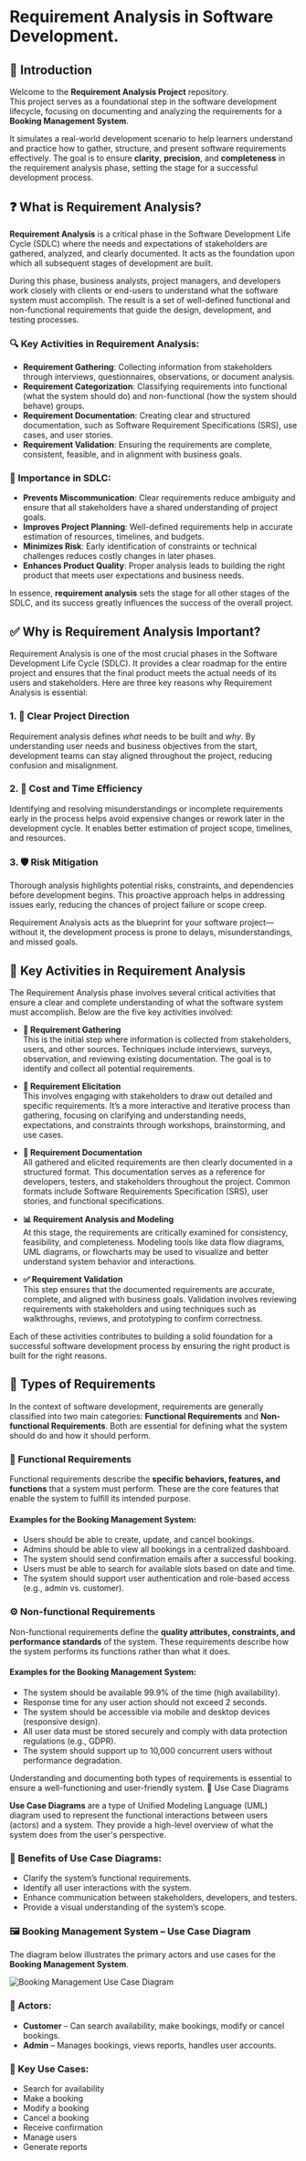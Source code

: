 # Requirement Analysis in Software Development.

## 📘 Introduction

Welcome to the **Requirement Analysis Project** repository.  
This project serves as a foundational step in the software development lifecycle, focusing on documenting and analyzing the requirements for a **Booking Management System**.

It simulates a real-world development scenario to help learners understand and practice how to gather, structure, and present software requirements effectively. The goal is to ensure **clarity**, **precision**, and **completeness** in the requirement analysis phase, setting the stage for a successful development process.
## ❓ What is Requirement Analysis?

**Requirement Analysis** is a critical phase in the Software Development Life Cycle (SDLC) where the needs and expectations of stakeholders are gathered, analyzed, and clearly documented. It acts as the foundation upon which all subsequent stages of development are built.

During this phase, business analysts, project managers, and developers work closely with clients or end-users to understand what the software system must accomplish. The result is a set of well-defined functional and non-functional requirements that guide the design, development, and testing processes.

### 🔍 Key Activities in Requirement Analysis:
- **Requirement Gathering**: Collecting information from stakeholders through interviews, questionnaires, observations, or document analysis.
- **Requirement Categorization**: Classifying requirements into functional (what the system should do) and non-functional (how the system should behave) groups.
- **Requirement Documentation**: Creating clear and structured documentation, such as Software Requirement Specifications (SRS), use cases, and user stories.
- **Requirement Validation**: Ensuring the requirements are complete, consistent, feasible, and in alignment with business goals.

### 🚀 Importance in SDLC:
- **Prevents Miscommunication**: Clear requirements reduce ambiguity and ensure that all stakeholders have a shared understanding of project goals.
- **Improves Project Planning**: Well-defined requirements help in accurate estimation of resources, timelines, and budgets.
- **Minimizes Risk**: Early identification of constraints or technical challenges reduces costly changes in later phases.
- **Enhances Product Quality**: Proper analysis leads to building the right product that meets user expectations and business needs.

In essence, **requirement analysis** sets the stage for all other stages of the SDLC, and its success greatly influences the success of the overall project.
## ✅ Why is Requirement Analysis Important?

Requirement Analysis is one of the most crucial phases in the Software Development Life Cycle (SDLC). It provides a clear roadmap for the entire project and ensures that the final product meets the actual needs of its users and stakeholders. Here are three key reasons why Requirement Analysis is essential:

### 1. 🧭 Clear Project Direction
Requirement analysis defines *what* needs to be built and *why*. By understanding user needs and business objectives from the start, development teams can stay aligned throughout the project, reducing confusion and misalignment.

### 2. 💸 Cost and Time Efficiency
Identifying and resolving misunderstandings or incomplete requirements early in the process helps avoid expensive changes or rework later in the development cycle. It enables better estimation of project scope, timelines, and resources.

### 3. 🛡️ Risk Mitigation
Thorough analysis highlights potential risks, constraints, and dependencies before development begins. This proactive approach helps in addressing issues early, reducing the chances of project failure or scope creep.

Requirement Analysis acts as the blueprint for your software project—without it, the development process is prone to delays, misunderstandings, and missed goals.
## 🔑 Key Activities in Requirement Analysis

The Requirement Analysis phase involves several critical activities that ensure a clear and complete understanding of what the software system must accomplish. Below are the five key activities involved:

- **📝 Requirement Gathering**  
  This is the initial step where information is collected from stakeholders, users, and other sources. Techniques include interviews, surveys, observation, and reviewing existing documentation. The goal is to identify and collect all potential requirements.

- **💬 Requirement Elicitation**  
  This involves engaging with stakeholders to draw out detailed and specific requirements. It’s a more interactive and iterative process than gathering, focusing on clarifying and understanding needs, expectations, and constraints through workshops, brainstorming, and use cases.

- **📄 Requirement Documentation**  
  All gathered and elicited requirements are then clearly documented in a structured format. This documentation serves as a reference for developers, testers, and stakeholders throughout the project. Common formats include Software Requirements Specification (SRS), user stories, and functional specifications.

- **📊 Requirement Analysis and Modeling**  
  At this stage, the requirements are critically examined for consistency, feasibility, and completeness. Modeling tools like data flow diagrams, UML diagrams, or flowcharts may be used to visualize and better understand system behavior and interactions.

- **✅ Requirement Validation**  
  This step ensures that the documented requirements are accurate, complete, and aligned with business goals. Validation involves reviewing requirements with stakeholders and using techniques such as walkthroughs, reviews, and prototyping to confirm correctness.

Each of these activities contributes to building a solid foundation for a successful software development process by ensuring the right product is built for the right reasons.
## 📂 Types of Requirements

In the context of software development, requirements are generally classified into two main categories: **Functional Requirements** and **Non-functional Requirements**. Both are essential for defining what the system should do and how it should perform.

### 🔧 Functional Requirements

Functional requirements describe the **specific behaviors, features, and functions** that a system must perform. These are the core features that enable the system to fulfill its intended purpose.

#### Examples for the Booking Management System:
- Users should be able to create, update, and cancel bookings.
- Admins should be able to view all bookings in a centralized dashboard.
- The system should send confirmation emails after a successful booking.
- Users must be able to search for available slots based on date and time.
- The system should support user authentication and role-based access (e.g., admin vs. customer).

### ⚙️ Non-functional Requirements

Non-functional requirements define the **quality attributes, constraints, and performance standards** of the system. These requirements describe how the system performs its functions rather than what it does.

#### Examples for the Booking Management System:
- The system should be available 99.9% of the time (high availability).
- Response time for any user action should not exceed 2 seconds.
- The system should be accessible via mobile and desktop devices (responsive design).
- All user data must be stored securely and comply with data protection regulations (e.g., GDPR).
- The system should support up to 10,000 concurrent users without performance degradation.

Understanding and documenting both types of requirements is essential to ensure a well-functioning and user-friendly system.
🧩 Use Case Diagrams

**Use Case Diagrams** are a type of Unified Modeling Language (UML) diagram used to represent the functional interactions between users (actors) and a system. They provide a high-level overview of what the system does from the user's perspective.

### 📌 Benefits of Use Case Diagrams:
- Clarify the system’s functional requirements.
- Identify all user interactions with the system.
- Enhance communication between stakeholders, developers, and testers.
- Provide a visual understanding of the system’s scope.

### 🖼️ Booking Management System – Use Case Diagram

The diagram below illustrates the primary actors and use cases for the **Booking Management System**.

![Booking Management Use Case Diagram](alx-booking-uc.png)

### 👥 Actors:
- **Customer** – Can search availability, make bookings, modify or cancel bookings.
- **Admin** – Manages bookings, views reports, handles user accounts.

### 🎯 Key Use Cases:
- Search for availability
- Make a booking
- Modify a booking
- Cancel a booking
- Receive confirmation
- Manage users
- Generate reports
